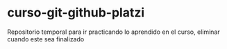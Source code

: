 # curso-git-github-platzi
Repositorio temporal  para ir practicando lo aprendido en el curso, eliminar cuando este sea finalizado
